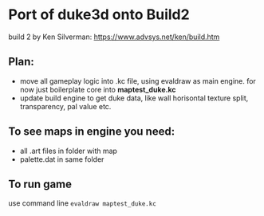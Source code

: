 # Port of duke3d onto Build2
build 2 by Ken Silverman: https://www.advsys.net/ken/build.htm
## Plan:
- move all gameplay logic into .kc file, using evaldraw as main engine.
for now just boilerplate core into **maptest_duke.kc**
- update build engine to get duke data, like wall horisontal texture split, transparency, pal value etc.

## To see maps in engine you need:
- all .art files in folder with map
- palette.dat in same folder

## To run game
use command line `evaldraw maptest_duke.kc`
